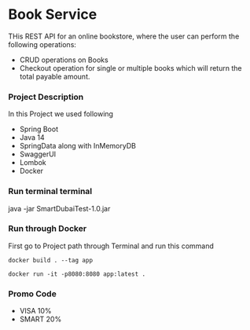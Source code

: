 # Book Service

THis REST API for an online bookstore, where the user can perform the following operations:

- CRUD operations on Books
- Checkout operation for single or multiple books which will return the total payable amount.

### Project Description

In this Project we used following

- Spring Boot
- Java 14
- SpringData along with InMemoryDB
- SwaggerUI
- Lombok
- Docker

### Run terminal terminal

java -jar SmartDubaiTest-1.0.jar

### Run through Docker

First go to Project path through Terminal and run this command

```
docker build . --tag app

docker run -it -p8080:8080 app:latest .
```

### Promo Code

- VISA 10%
- SMART 20%
